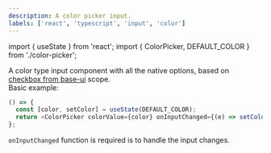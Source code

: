 ```yaml
---
description: A color picker input.
labels: ['react', 'typescript', 'input', 'color']
---
```


import { useState } from 'react';
import { ColorPicker, DEFAULT_COLOR } from './color-picker';

A color type input component with all the native options, based on [checkbox from base-ui](https://bit.dev/teambit/base-ui/input/checkbox/label) scope.  
Basic example:

```js live
() => {
  const [color, setColor] = useState(DEFAULT_COLOR);
  return <ColorPicker colorValue={color} onInputChanged={(e) => setColor(e.target.value)} />;
};
```

`onInputChanged` function is required is to handle the input changes.
